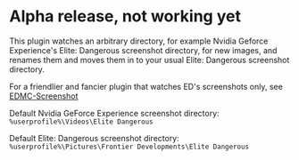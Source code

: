 # Alpha release, not working yet

This plugin watches an arbitrary directory, for example Nvidia Geforce Experience's Elite: Dangerous screenshot directory, for new images, and renames them and moves them in to your usual Elite: Dangerous screenshot directory.

For a friendlier and fancier plugin that watches ED's screenshots only, see [EDMC-Screenshot](https://github.com/NoFoolLikeOne/EDMC-Screenshot/releases)

Default Nvidia GeForce Experience screenshot directory: `%userprofile%\Videos\Elite Dangerous`

Default Elite: Dangerous screenshot directory: `%userprofile%\Pictures\Frontier Developments\Elite Dangerous`
